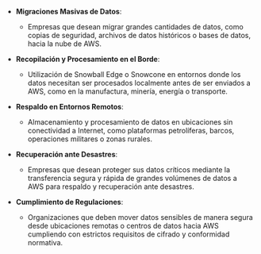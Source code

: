 - **Migraciones Masivas de Datos**:
    
    - Empresas que desean migrar grandes cantidades de datos, como copias de seguridad, archivos de datos históricos o bases de datos, hacia la nube de AWS.
- **Recopilación y Procesamiento en el Borde**:
    
    - Utilización de Snowball Edge o Snowcone en entornos donde los datos necesitan ser procesados localmente antes de ser enviados a AWS, como en la manufactura, minería, energía o transporte.
- **Respaldo en Entornos Remotos**:
    
    - Almacenamiento y procesamiento de datos en ubicaciones sin conectividad a Internet, como plataformas petrolíferas, barcos, operaciones militares o zonas rurales.
- **Recuperación ante Desastres**:
    
    - Empresas que desean proteger sus datos críticos mediante la transferencia segura y rápida de grandes volúmenes de datos a AWS para respaldo y recuperación ante desastres.
- **Cumplimiento de Regulaciones**:
    
    - Organizaciones que deben mover datos sensibles de manera segura desde ubicaciones remotas o centros de datos hacia AWS cumpliendo con estrictos requisitos de cifrado y conformidad normativa.